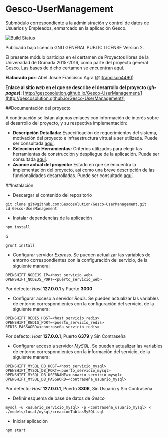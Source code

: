 # Gesco-UserManagement
Submódulo correspondiente a la administración y control de datos de Usuarios y Empleados, enmarcado en la aplicación Gesco.

[![Build Status](https://travis-ci.org/Gescosolution/Gesco-UserManagement.svg?branch=master)](https://travis-ci.org/Gescosolution/Gesco-UserManagement)

Publicado bajo licencia GNU GENERAL PUBLIC LICENSE Version 2.

El presente módulo participa en el certamen de Proyectos libres de la Universidad de Granada 2015-2016, como parte del proyecto general [Gesco](https://github.com/Gescosolution/Gesco). Las bases de dicho certamen se encuentran [aquí](https://docs.google.com/document/d/16UsdUV_XXuPUh-Imz4PSgh-2ES_YaAJpZ8fNrbTVpMA/edit).

**Elaborado por:** Abel Josué Francisco Agra ([@jfrancisco4490](https://github.com/jfrancisco4490))

**Enlace al sitio _web_ en el que se describe el desarrollo del proyecto (_gh-pages_)**: [http://gescosolution.github.io/Gesco-UserManagement/](http://gescosolution.github.io/Gesco-UserManagement/)

##Documentación del proyecto

A continuación se listan algunos enlaces con información de interés sobre el desarrollo del proyecto, y su respectiva implementación:

* **Descripción Detallada:** Especificación de requerimientos del sistema, motivación del proyecto e infraestructura virtual a ser utilizada. Puede ser consultada [aquí](https://github.com/Gescosolution/Gesco-UserManagement/blob/master/docs/project/Detalles.md).
* **Selección de Herramientas:** Criterios utilizados para elegir las herramientas de construcción y despliegue de la aplicación. Puede ser consultada [aquí](https://github.com/Gescosolution/Gesco-UserManagement/blob/master/docs/project/Herramientas.md).
* **Avance actual del proyecto:** Estado en que se encuentra la implementación del proyecto, así como una breve descripción de las funcionalidades desarrolladas. Puede ser consultado [aquí](https://github.com/Gescosolution/Gesco-UserManagement/blob/master/docs/project/Avance.md).

##Instalación

* Descargar el contenido del repositorio
 
 ```
 git clone git@github.com:Gescosolution/Gesco-UserManagement.git
 cd Gesco-UserManagement
 ```

* Instalar dependencias de la aplicación

 `npm install`
 
 ó
 
 `grunt install`

* Configurar servidor _Express_. Se pueden actualizar las variables de entorno correspondientes con la configuración del servicio, de la siguiente manera:

 ```
 OPENSHIFT_NODEJS_IP=<host_servicio_web>
 OPENSHIFT_NODEJS_PORT=<puerto_servicio_web>
 ```
 
 Por defecto: _Host_ **127.0.0.1** y Puerto **3000**

* Configurar acceso a servidor _Redis_. Se pueden actualizar las variables de entorno correspondientes con la configuración del servicio, de la siguiente manera:

 ```
 OPENSHIFT_REDIS_HOST=<host_servicio_redis>
 OPENSHIFT_REDIS_PORT=<puerto_servicio_redis>
 REDIS_PASSWORD=<contraseña_servicio_redis>
 ```
 
 Por defecto: _Host_ **127.0.0.1**, Puerto **6379** y Sin Contraseña
 
* Configurar acceso a servidor _MySQL_. Se pueden actualizar las variables de entorno correspondientes con la información del servicio, de la siguiente manera:

 ```
 OPENSHIFT_MYSQL_DB_HOST=<host_servicio_mysql>
 OPENSHIFT_MYSQL_DB_PORT=<puerto_servicio_mysql>
 OPENSHIFT_MYSQL_DB_USERNAME=<usuario_servicio_mysql>
 OPENSHIFT_MYSQL_DB_PASSWORD=<contraseña_usuario_mysql>
 ```
 
 Por defecto: _Host_ **127.0.0.1**, Puerto **3306**, Sin Usuario y Sin Contraseña

* Definir esquema de base de datos de _Gesco_

 `mysql -u <usuario_servicio_mysql> -p <contraseña_usuario_mysql> < ./models/local/mysql/creacionTablasMySQL.sql`

* Iniciar aplicación

 `npm start`